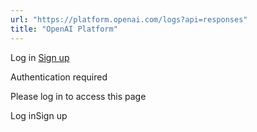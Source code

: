```yaml
---
url: "https://platform.openai.com/logs?api=responses"
title: "OpenAI Platform"
---
```


Log in [Sign up](https://platform.openai.com/signup)

Authentication required

Please log in to access this page

Log inSign up